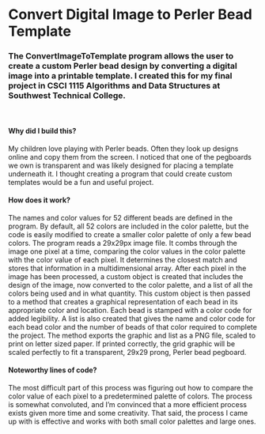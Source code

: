 # Convert Digital Image to Perler Bead Template
<h3>The ConvertImageToTemplate program allows the user to create a custom Perler bead design by converting a digital image into a printable template. I created this for my final project in CSCI 1115 Algorithms and Data Structures at Southwest Technical College.</h3>
<br>
<h4>Why did I build this?</h4>
<p>My children love playing with Perler beads. Often they look up designs online and copy them from the screen. I noticed that one of the pegboards we own is transparent and was likely designed for placing a template underneath it. I thought creating a program that could create custom templates would be a fun and useful project.</p>
<h4>How does it work?</h4>
<p>The names and color values for 52 different beads are defined in the program. By default, all 52 colors are included in the color palette, but the code is easily modified to create a smaller color palette of only a few bead colors. The program reads a 29x29px image file. It combs through the image one pixel at a time, comparing the color values in the color palette with the color value of each pixel. It determines the closest match and stores that information in a multidimensional array. After each pixel in the image has been processed, a custom object is created that includes the design of the image, now converted to the color palette, and a list of all the colors being used and in what quantity. This custom object is then passed to a method that creates a graphical representation of each bead in its appropriate color and location. Each bead is stamped with a color code for added legibility. A list is also created that gives the name and color code for each bead color and the number of beads of that color required to complete the project. The method exports the graphic and list as a PNG file, scaled to print on letter sized paper. If printed correctly, the grid graphic will be scaled perfectly to fit a transparent, 29x29 prong, Perler bead pegboard.</p>
<h4>Noteworthy lines of code?</h4>
<p>The most difficult part of this process was figuring out how to compare the color value of each pixel to a predetermined palette of colors. The process is somewhat convoluted, and I’m convinced that a more efficient process exists given more time and some creativity. That said, the process I came up with is effective and works with both small color palettes and large ones.</p>
